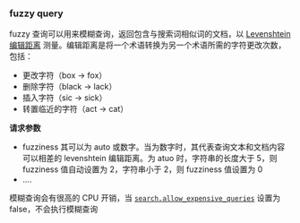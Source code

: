 ### fuzzy query

fuzzy 查询可以用来模糊查询，返回包含与搜索词相似词的文档，以 [Levenshtein 编辑距离](https://blog.csdn.net/UbuntuTouch/article/details/101287399) 测量。编辑距离是将一个术语转换为另一个术语所需的字符更改次数，包括：

- 更改字符（box -> fox）
- 删除字符（black -> lack）
- 插入字符（sic -> sick）
- 转置临近的字符（act -> cat）
    

**请求参数**

- fuzziness 其可以为 auto 或数字。当为数字时，其代表查询文本和文档内容可以相差的 levenshtein 编辑距离。为 atuo 时，字符串的长度大于 5，则 fuzziness 值自动设置为 2，字符串小于 2，则 fuzziness 值设置为 0
- ....
    

模糊查询会有很高的 CPU 开销，当 [`search.allow_expensive_queries`](https://www.elastic.co/guide/en/elasticsearch/reference/7.17/query-dsl.html#query-dsl-allow-expensive-queries) 设置为 false，不会执行模糊查询
